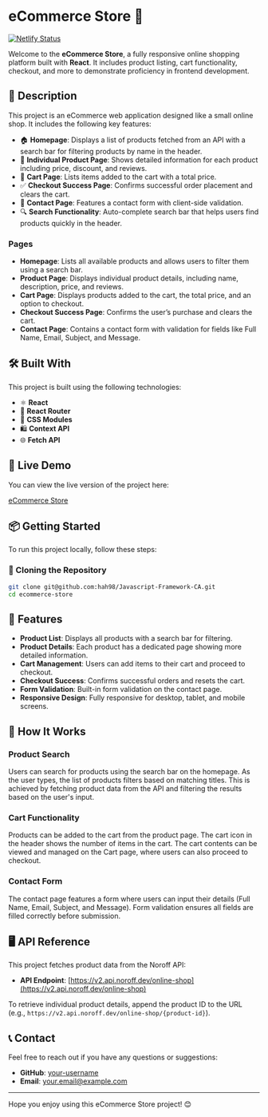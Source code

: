 # eCommerce Store 🛒

[![Netlify Status](https://api.netlify.com/api/v1/badges/76578210-c851-4321-8b36-301320e51040/deploy-status)](https://app.netlify.com/sites/jsframeworkcahah98/deploys)

Welcome to the **eCommerce Store**, a fully responsive online shopping platform built with **React**. It includes product listing, cart functionality, checkout, and more to demonstrate proficiency in frontend development.

## 📜 Description

This project is an eCommerce web application designed like a small online shop. It includes the following key features:

- 🏠 **Homepage**: Displays a list of products fetched from an API with a search bar for filtering products by name in the header.
- 📄 **Individual Product Page**: Shows detailed information for each product including price, discount, and reviews.
- 🛒 **Cart Page**: Lists items added to the cart with a total price.
- ✅ **Checkout Success Page**: Confirms successful order placement and clears the cart.
- 📝 **Contact Page**: Features a contact form with client-side validation.
- 🔍 **Search Functionality**: Auto-complete search bar that helps users find products quickly in the header.
  
### Pages

- **Homepage**: Lists all available products and allows users to filter them using a search bar.
- **Product Page**: Displays individual product details, including name, description, price, and reviews.
- **Cart Page**: Displays products added to the cart, the total price, and an option to checkout.
- **Checkout Success Page**: Confirms the user’s purchase and clears the cart.
- **Contact Page**: Contains a contact form with validation for fields like Full Name, Email, Subject, and Message.

## 🛠️ Built With

This project is built using the following technologies:

- ⚛️ **React**
- 🧰 **React Router**
- 🎨 **CSS Modules**
- 🛍️ **Context API**
- 🌐 **Fetch API**

## 🚀 Live Demo

You can view the live version of the project here:

[eCommerce Store](https://jsframeworkcahah98.netlify.app/)

## 📦 Getting Started

To run this project locally, follow these steps:

### 🔽 Cloning the Repository

```bash
git clone git@github.com:hah98/Javascript-Framework-CA.git
cd ecommerce-store
```
## 📄 Features

- **Product List**: Displays all products with a search bar for filtering.
- **Product Details**: Each product has a dedicated page showing more detailed information.
- **Cart Management**: Users can add items to their cart and proceed to checkout.
- **Checkout Success**: Confirms successful orders and resets the cart.
- **Form Validation**: Built-in form validation on the contact page.
- **Responsive Design**: Fully responsive for desktop, tablet, and mobile screens.

## 📑 How It Works

### Product Search
Users can search for products using the search bar on the homepage. As the user types, the list of products filters based on matching titles. This is achieved by fetching product data from the API and filtering the results based on the user's input.

### Cart Functionality
Products can be added to the cart from the product page. The cart icon in the header shows the number of items in the cart. The cart contents can be viewed and managed on the Cart page, where users can also proceed to checkout.

### Contact Form
The contact page features a form where users can input their details (Full Name, Email, Subject, and Message). Form validation ensures all fields are filled correctly before submission.

## 🖥️ API Reference

This project fetches product data from the Noroff API:

- **API Endpoint**: [https://v2.api.noroff.dev/online-shop](https://v2.api.noroff.dev/online-shop)

To retrieve individual product details, append the product ID to the URL (e.g., `https://v2.api.noroff.dev/online-shop/{product-id}`).

## 📞 Contact

Feel free to reach out if you have any questions or suggestions:

- **GitHub**: [your-username](https://github.com/your-username)
- **Email**: your.email@example.com

---

Hope you enjoy using this eCommerce Store project! 😊
